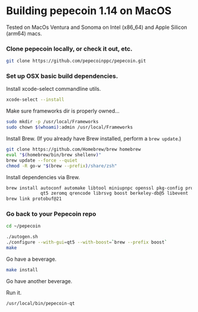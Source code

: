 # Building pepecoin 1.14 on MacOS #

Tested on MacOs Ventura and Sonoma on Intel (x86_64) and Apple Silicon (arm64) macs.

### Clone pepecoin locally, or check it out, etc. ###

```sh
git clone https://github.com/pepecoinppc/pepecoin.git
```

### Set up OSX basic build dependencies. ##

Install xcode-select commandline utils.

```sh
xcode-select --install
```

Make sure frameworks dir is properly owned...

```sh
sudo mkdir -p /usr/local/Frameworks
sudo chown $(whoami):admin /usr/local/Frameworks
```

Install Brew. (If you already have Brew installed, perform a `brew update`.)

```sh
git clone https://github.com/Homebrew/brew homebrew
eval "$(homebrew/bin/brew shellenv)"
brew update --force --quiet
chmod -R go-w "$(brew --prefix)/share/zsh"
```

Install dependencies via Brew.

```sh
brew install autoconf automake libtool miniupnpc openssl pkg-config protobuf@21 \
             qt5 zeromq qrencode librsvg boost berkeley-db@5 libevent
brew link protobuf@21
```

### Go back to your Pepecoin repo ###

```sh
cd ~/pepecoin

./autogen.sh
./configure --with-gui=qt5 --with-boost=`brew --prefix boost`
make
```

Go have a beverage.

```sh
make install
```

Go have another beverage.

Run it.

```sh
/usr/local/bin/pepecoin-qt
```
